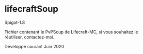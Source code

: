 # lifecraftSoup
Spigot-1.8

Fichier contenant le PvPSoup de Lifecraft-MC, si vous souhaitez le réutiliser, contactez-moi. 

Développé courant Juin 2020
